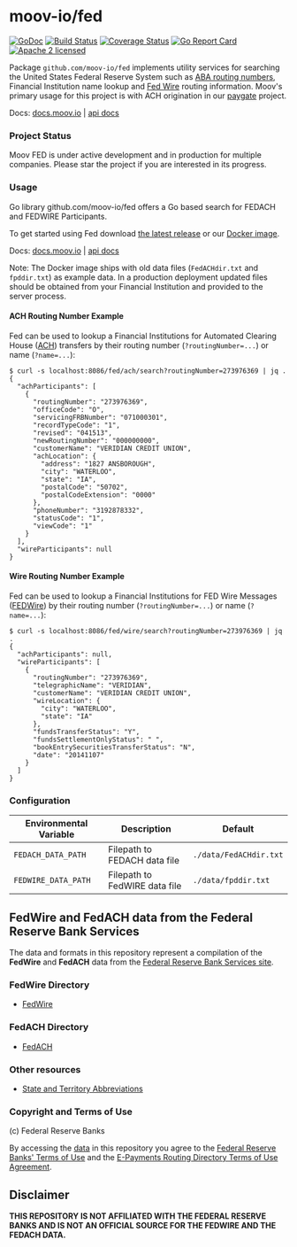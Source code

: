 moov-io/fed
===
[![GoDoc](https://godoc.org/github.com/moov-io/fed?status.svg)](https://godoc.org/github.com/moov-io/fed)
[![Build Status](https://travis-ci.com/moov-io/fed.svg?branch=master)](https://travis-ci.com/moov-io/fed)
[![Coverage Status](https://codecov.io/gh/moov-io/fed/branch/master/graph/badge.svg)](https://codecov.io/gh/moov-io/fed)
[![Go Report Card](https://goreportcard.com/badge/github.com/moov-io/fed)](https://goreportcard.com/report/github.com/moov-io/fed)
[![Apache 2 licensed](https://img.shields.io/badge/license-Apache2-blue.svg)](https://raw.githubusercontent.com/moov-io/fed/master/LICENSE)

Package `github.com/moov-io/fed` implements utility services for searching the United States Federal Reserve System such as [ABA routing numbers](https://en.wikipedia.org/wiki/ABA_routing_transit_number), Financial Institution name lookup and [Fed Wire](https://en.wikipedia.org/wiki/Fedwire) routing information. Moov's primary usage for this project is with ACH origination in our [paygate](https://github.com/moov-io/paygate) project.

Docs: [docs.moov.io](https://docs.moov.io/fed/) | [api docs](https://api.moov.io/apps/fed/)

### Project Status

Moov FED is under active development and in production for multiple companies. Please star the project if you are interested in its progress.

### Usage

Go library
github.com/moov-io/fed offers a Go based search for FEDACH and FEDWIRE Participants.

To get started using Fed download [the latest release](https://github.com/moov-io/fed/releases) or our [Docker image](https://hub.docker.com/r/moov/fed/tags).

Docs: [docs.moov.io](https://docs.moov.io/) | [api docs](https://api.moov.io/apps/fed/)

Note: The Docker image ships with old data files (`FedACHdir.txt` and `fpddir.txt`) as example data. In a production deployment updated files should be obtained from your Financial Institution and provided to the server process.

#### ACH Routing Number Example

Fed can be used to lookup a Financial Institutions for Automated Clearing House ([ACH](https://en.wikipedia.org/wiki/Automated_Clearing_House)) transfers by their routing number (`?routingNumber=...`) or name (`?name=...`):

```
$ curl -s localhost:8086/fed/ach/search?routingNumber=273976369 | jq .
{
  "achParticipants": [
    {
      "routingNumber": "273976369",
      "officeCode": "O",
      "servicingFRBNumber": "071000301",
      "recordTypeCode": "1",
      "revised": "041513",
      "newRoutingNumber": "000000000",
      "customerName": "VERIDIAN CREDIT UNION",
      "achLocation": {
        "address": "1827 ANSBOROUGH",
        "city": "WATERLOO",
        "state": "IA",
        "postalCode": "50702",
        "postalCodeExtension": "0000"
      },
      "phoneNumber": "3192878332",
      "statusCode": "1",
      "viewCode": "1"
    }
  ],
  "wireParticipants": null
}
```

#### Wire Routing Number Example

Fed can be used to lookup a Financial Institutions for FED Wire Messages ([FEDWire](https://en.wikipedia.org/wiki/Fedwire)) by their routing number (`?routingNumber=...`) or name (`?name=...`):

```
$ curl -s localhost:8086/fed/wire/search?routingNumber=273976369 | jq .
{
  "achParticipants": null,
  "wireParticipants": [
    {
      "routingNumber": "273976369",
      "telegraphicName": "VERIDIAN",
      "customerName": "VERIDIAN CREDIT UNION",
      "wireLocation": {
        "city": "WATERLOO",
        "state": "IA"
      },
      "fundsTransferStatus": "Y",
      "fundsSettlementOnlyStatus": " ",
      "bookEntrySecuritiesTransferStatus": "N",
      "date": "20141107"
    }
  ]
}
```

### Configuration

| Environmental Variable | Description | Default |
|-----|-----|-----|
| `FEDACH_DATA_PATH` | Filepath to FEDACH data file | `./data/FedACHdir.txt` |
| `FEDWIRE_DATA_PATH` | Filepath to FedWIRE data file | `./data/fpddir.txt` |

## FedWire and FedACH data from the Federal Reserve Bank Services

The data and formats in this repository represent a compilation of the **FedWire** and **FedACH** data from the [Federal Reserve Bank Services site](https://frbservices.org/).

### FedWire Directory

* [FedWire](./docs/fpddir.md)

### FedACH Directory

* [FedACH](./docs/FedACHdir.md)

### Other resources

* [State and Territory Abbreviations](./docs/Fed_STATE_CODES.md)

### Copyright and Terms of Use

(c) Federal Reserve Banks

By accessing the [data](./data/) in this repository you agree to the [Federal Reserve Banks' Terms of Use](https://frbservices.org/terms/index.html) and the [E-Payments Routing Directory Terms of Use Agreement](https://www.frbservices.org/EPaymentsDirectory/agreement.html).

## Disclaimer

**THIS REPOSITORY IS NOT AFFILIATED WITH THE FEDERAL RESERVE BANKS AND IS NOT AN OFFICIAL SOURCE FOR THE FEDWIRE AND THE FEDACH DATA.**
